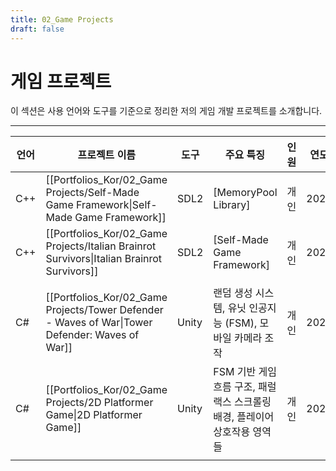 ```yaml
---
title: 02_Game Projects
draft: false
---
```


# **게임 프로젝트**

이 섹션은 사용 언어와 도구를 기준으로 정리한 저의 게임 개발 프로젝트를 소개합니다.

---

| **언어** | **프로젝트 이름**                                                                                | **도구** | **주요 특징**                                    | **인원** | **연도** |
| ------ | ------------------------------------------------------------------------------------------ | ------ | -------------------------------------------- | ------ | ------ |
| C++    | [[Portfolios_Kor/02_Game Projects/Self-Made Game Framework\|Self-Made Game Framework]]     | SDL2   | [MemoryPool Library]                         | 개인     | 2024   |
| C++    | [[Portfolios_Kor/02_Game Projects/Italian Brainrot Survivors\|Italian Brainrot Survivors]] | SDL2   | [Self-Made Game Framework]                   | 개인     | 2025   |
|        |                                                                                            |        |                                              |        |        |
| C#     | [[Portfolios_Kor/02_Game Projects/Tower Defender - Waves of War\|Tower Defender: Waves of War]]          | Unity  | 랜덤 생성 시스템, 유닛 인공지능 (FSM), 모바일 카메라 조작         | 개인     | 2023   |
| C#     | [[Portfolios_Kor/02_Game Projects/2D Platformer Game\|2D Platformer Game]]                         | Unity  | FSM 기반 게임 흐름 구조, 패럴랙스 스크롤링 배경, 플레이어 상호작용 영역들 | 개인     | 2023   |
|        |                                                                                            |        |                                              |        |        |
